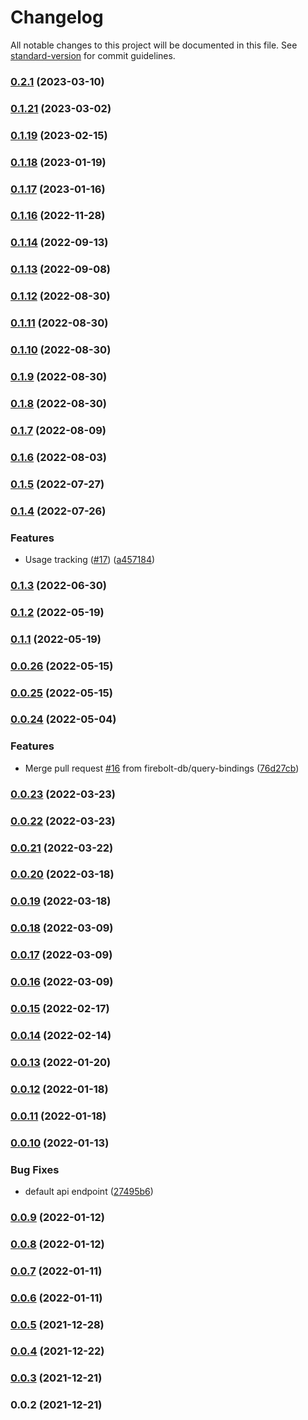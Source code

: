 # Changelog

All notable changes to this project will be documented in this file. See [standard-version](https://github.com/conventional-changelog/standard-version) for commit guidelines.

### [0.2.1](https://github.com/firebolt-db/firebolt-node-sdk/compare/v0.1.21...v0.2.1) (2023-03-10)

### [0.1.21](https://github.com/firebolt-db/firebolt-node-sdk/compare/v0.1.19...v0.1.21) (2023-03-02)

### [0.1.19](https://github.com/firebolt-db/firebolt-node-sdk/compare/v0.1.18...v0.1.19) (2023-02-15)

### [0.1.18](https://github.com/firebolt-db/firebolt-node-sdk/compare/v0.1.17...v0.1.18) (2023-01-19)

### [0.1.17](https://github.com/firebolt-db/firebolt-node-sdk/compare/v0.1.16...v0.1.17) (2023-01-16)

### [0.1.16](https://github.com/firebolt-db/firebolt-node-sdk/compare/v0.1.14...v0.1.16) (2022-11-28)

### [0.1.14](https://github.com/firebolt-db/firebolt-node-sdk/compare/v0.1.13...v0.1.14) (2022-09-13)

### [0.1.13](https://github.com/firebolt-db/firebolt-node-sdk/compare/v0.1.12...v0.1.13) (2022-09-08)

### [0.1.12](https://github.com/firebolt-db/firebolt-node-sdk/compare/v0.1.11...v0.1.12) (2022-08-30)

### [0.1.11](https://github.com/firebolt-db/firebolt-node-sdk/compare/v0.1.10...v0.1.11) (2022-08-30)

### [0.1.10](https://github.com/firebolt-db/firebolt-node-sdk/compare/v0.1.9...v0.1.10) (2022-08-30)

### [0.1.9](https://github.com/firebolt-db/firebolt-node-sdk/compare/v0.1.8...v0.1.9) (2022-08-30)

### [0.1.8](https://github.com/firebolt-db/firebolt-node-sdk/compare/v0.1.7...v0.1.8) (2022-08-30)

### [0.1.7](https://github.com/firebolt-db/firebolt-node-sdk/compare/v0.1.6...v0.1.7) (2022-08-09)

### [0.1.6](https://github.com/firebolt-db/firebolt-node-sdk/compare/v0.1.5...v0.1.6) (2022-08-03)

### [0.1.5](https://github.com/firebolt-db/firebolt-node-sdk/compare/v0.1.4...v0.1.5) (2022-07-27)

### [0.1.4](https://github.com/firebolt-db/firebolt-node-sdk/compare/v0.1.3...v0.1.4) (2022-07-26)


### Features

* Usage tracking ([#17](https://github.com/firebolt-db/firebolt-node-sdk/issues/17)) ([a457184](https://github.com/firebolt-db/firebolt-node-sdk/commit/a457184f31f52873c9545375206df72fe77f431b))

### [0.1.3](https://github.com/firebolt-db/firebolt-node-sdk/compare/v0.1.2...v0.1.3) (2022-06-30)

### [0.1.2](https://github.com/firebolt-db/firebolt-node-sdk/compare/v0.1.1...v0.1.2) (2022-05-19)

### [0.1.1](https://github.com/firebolt-db/firebolt-node-sdk/compare/v0.0.26...v0.1.1) (2022-05-19)

### [0.0.26](https://github.com/firebolt-db/firebolt-node-sdk/compare/v0.0.25...v0.0.26) (2022-05-15)

### [0.0.25](https://github.com/firebolt-db/firebolt-node-sdk/compare/v0.0.24...v0.0.25) (2022-05-15)

### [0.0.24](https://github.com/firebolt-db/firebolt-node-sdk/compare/v0.0.23...v0.0.24) (2022-05-04)


### Features

* Merge pull request [#16](https://github.com/firebolt-db/firebolt-node-sdk/issues/16) from firebolt-db/query-bindings ([76d27cb](https://github.com/firebolt-db/firebolt-node-sdk/commit/76d27cb42fff155f4f4ac41772da5fbb7c623993))

### [0.0.23](https://github.com/firebolt-db/firebolt-node-sdk/compare/v0.0.22...v0.0.23) (2022-03-23)

### [0.0.22](https://github.com/firebolt-db/firebolt-node-sdk/compare/v0.0.21...v0.0.22) (2022-03-23)

### [0.0.21](https://github.com/firebolt-db/firebolt-node-sdk/compare/v0.0.20...v0.0.21) (2022-03-22)

### [0.0.20](https://github.com/firebolt-db/firebolt-node-sdk/compare/v0.0.19...v0.0.20) (2022-03-18)

### [0.0.19](https://github.com/firebolt-db/firebolt-node-sdk/compare/v0.0.18...v0.0.19) (2022-03-18)

### [0.0.18](https://github.com/firebolt-db/firebolt-node-sdk/compare/v0.0.17...v0.0.18) (2022-03-09)

### [0.0.17](https://github.com/firebolt-db/firebolt-node-sdk/compare/v0.0.16...v0.0.17) (2022-03-09)

### [0.0.16](https://github.com/firebolt-db/firebolt-node-sdk/compare/v0.0.15...v0.0.16) (2022-03-09)

### [0.0.15](https://github.com/firebolt-db/firebolt-node-sdk/compare/v0.0.14...v0.0.15) (2022-02-17)

### [0.0.14](https://github.com/firebolt-db/firebolt-node-sdk/compare/v0.0.13...v0.0.14) (2022-02-14)

### [0.0.13](https://github.com/firebolt-db/firebolt-node-sdk/compare/v0.0.12...v0.0.13) (2022-01-20)

### [0.0.12](https://github.com/firebolt-db/firebolt-node-sdk/compare/v0.0.11...v0.0.12) (2022-01-18)

### [0.0.11](https://github.com/firebolt-db/firebolt-node-sdk/compare/v0.0.10...v0.0.11) (2022-01-18)

### [0.0.10](https://github.com/firebolt-db/firebolt-node-sdk/compare/v0.0.9...v0.0.10) (2022-01-13)


### Bug Fixes

* default api endpoint ([27495b6](https://github.com/firebolt-db/firebolt-node-sdk/commit/27495b688e4a6313fa76c56db323d0cd39f8c254))

### [0.0.9](https://github.com/firebolt-db/firebolt-node-sdk/compare/v0.0.8...v0.0.9) (2022-01-12)

### [0.0.8](https://github.com/firebolt-db/firebolt-node-sdk/compare/v0.0.7...v0.0.8) (2022-01-12)

### [0.0.7](https://github.com/firebolt-db/firebolt-node-sdk/compare/v0.0.6...v0.0.7) (2022-01-11)

### [0.0.6](https://github.com/firebolt-db/firebolt-node-sdk/compare/v0.0.5...v0.0.6) (2022-01-11)

### [0.0.5](https://github.com/firebolt-db/firebolt-node-sdk/compare/v0.0.4...v0.0.5) (2021-12-28)

### [0.0.4](https://github.com/firebolt-db/firebolt-node-sdk/compare/v0.0.3...v0.0.4) (2021-12-22)

### [0.0.3](https://github.com/firebolt-db/firebolt-node-sdk/compare/v0.0.2...v0.0.3) (2021-12-21)

### 0.0.2 (2021-12-21)
